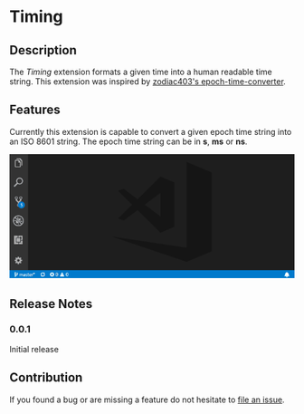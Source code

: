# Timing

## Description
The *Timing* extension formats a given time into a human readable time string.
This extension was inspired by [zodiac403's epoch-time-converter](https://github.com/zodiac403/epoch-time-converter).

## Features

Currently this extension is capable to convert a given epoch time string into an ISO 8601 string.
The epoch time string can be in **s**, **ms** or **ns**.

![Convert Sample](doc/Convert_Sample.gif)
## Release Notes

### 0.0.1

Initial release

## Contribution
If you found a bug or are missing a feature do not hesitate to [file an issue](https://github.com/HaaLeo/vscode-timing/issues/new).
